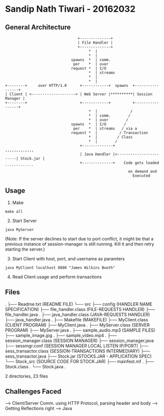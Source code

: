 # Sandip Nath Tiwari - 20162032

## General Architecture
```
                                 +--------------+
                                 | File Handler |
                                 +--------------+
                                      *  |
                                      *  |
                              spawns  *  | comm.
                               per    *  | over
                              request *  | I/O
                                      *  | streams
                                      *  |
                                      *  |
+--------+     over HTTP/1.0      +------------+  spawns  +-----------------+
| Client | <--------------------> | Web Server |**********| Session Manager |
+--------+                        +------------+          +-----------------+
                                      *  |               /
                                      *  | comm.        /
                                      *  | over        / 
                              spawns  *  | I/O        /
                               per    *  | streams   / via a
                              request *  |          / Transaction
                                      *  |         / Class
                                      *  |        /
                                  +--------------+                         ,,,,,,,,,,,,,
                                  | Java Handler |<------------------------| Stock.jar |
                                  +--------------+    Code gets loaded     `````````````
                                                        on demand and 
                                                          Executed

```
## Usage

1. Make
```
make all
```
2. Start Server
```
java MyServer
```
   (Note: If the server declines to start due to port conflict,
    it might be that a previous instance of session-manager is still
    running. Kill it and then retry starting the server.)

3. Start Client with host, port, and username as paramters
```
java MyClient localhost 8080 "James Wilkins Booth"
```
4. Read Client usage and perform transactions

## Files
.
├── Readme.txt                   (README FILE)
└── src
    ├── config                   (HANDLER NAME SPECIFICATION)
    ├── file_handler.class       (FILE-REQUESTS HANDLER)
    ├── file_handler.java              .
    ├── java_handler.class       (JAVA-REQUESTS HANDLER)
    ├── java_handler.java              .
    ├── Makefile                 (MAKEFILE)
    ├── MyClient.class           (CLIENT PROGRAM)
    ├── MyClient.java                  .
    ├── MyServer.class           (SERVER PROGRAM)
    ├── MyServer.java                  .
    ├── sample_audio.mp3         (SAMPLE FILES)
    ├── sample_image.jpg               .
    ├── sample_video.mp4               .
    ├── session_manager.class    (SESSION MANAGER)
    ├── session_manager.java
    ├── sessmgr.conf             (SESSION MANAGER LOCAL LISTEN IP/PORT)
    ├── sess_transactor.class    (SESSION-TRANSACTIONS INTERMEDIARY)
    ├── sess_transactor.java
    ├── Stock.jar                (STOCKS.JAR - APPLICATION SPEC)
    └── Stock_src                (SOURCE CODE FOR STOCK.JAR)
        ├── mainfest.mf                       .
        ├── Stock.class                       .
        └── Stock.java                        .

2 directories, 23 files


## Challenges Faced
--> Client/Server Comm. using HTTP Protocol, parsing header and body
--> Getting Reflections right
--> Java
